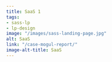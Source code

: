```yaml
---
title: SaaS 1
tags:
- sass-lp
- lp-design
image: "/images/sass-landing-page.jpg"
alt: SaaS
link: "/case-mogul-report/"
image-alt-title: SaaS
---
```


